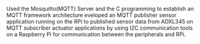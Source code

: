 Used the Mosquitto(MQTT) Server and the C programming to establish an MQTT framework architecture
eveloped an MQTT publisher sensor application running on the RPi to published sensor data from ADXL345 on MQTT subscriber actuator applications by using I2C communication tools on a Raspberry Pi for communication between the peripherals and RPi.